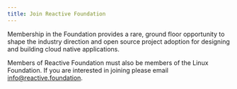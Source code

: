 ```yaml
---
title: Join Reactive Foundation
---
```


Membership in the Foundation provides a rare, ground floor opportunity to shape the industry direction and open source project adoption for designing and building cloud native applications.

Members of Reactive Foundation must also be members of the Linux Foundation. If you are interested in joining please email info@reactive.foundation.